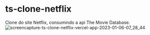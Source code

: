 # ts-clone-netflix
Clone do site Netflix, consumindo a api The Movie Database.
![screencapture-ts-clone-netflix-vercel-app-2023-01-06-07_28_44](https://user-images.githubusercontent.com/104371202/210987955-4142700a-427d-4ad4-9cb0-0aefc7c82503.png)
